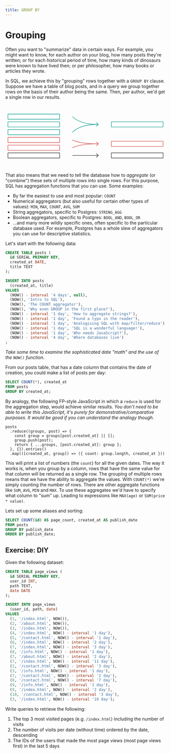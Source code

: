 ```yaml
---
title: GROUP BY
---
```


# Grouping

Often you want to "summarize" data in certain ways. For example, you might want to know, for each author on your blog, how many posts they're written; or for each historical period of time, how many kinds of dinosaurs were known to have lived then; or per philosopher, how many books or articles they wrote.

In SQL, we achieve this by "grouping" rows together with a `GROUP BY` clause. Suppose we have a table of blog posts, and in a query we group together rows on the basis of their author being the same. Then, per author, we'd get a single row in our results.

<svg style="width: 100%; height: 200px;" viewBox="-10 -10 620 190">
  <g fill="white" stroke="black" stroke-width="2" stroke-linecap="round" stroke-linejoin="round">
    <!-- left, ungrouped rows -->
    <rect x="0" y="  0" width="200" height="20" stroke="#26a69a" />
    <rect x="0" y=" 30" width="200" height="20" stroke="#26a69a" />
    <rect x="0" y=" 60" width="200" height="20" stroke="#26a69a" />
    <rect x="0" y=" 90" width="200" height="20" stroke="#dc5959" />
    <rect x="0" y="120" width="200" height="20" stroke="#dc5959" />
    <rect x="0" y="150" width="200" height="20" stroke="#444" />
    <!-- right, group rows -->
    <rect x="400" y=" 30" width="200" height="20" stroke="#26a69a" />
    <rect x="400" y="105" width="200" height="20" stroke="#dc5959" />
    <rect x="400" y="150" width="200" height="20" stroke="#444" />
    <!-- grouping arrows -->
    <g>
      <path d="M250  10 Q280 40 350 40
               M250  70 Q280 40 350 40
                 l -8 -7 m 8 7 l -8 7" stroke="#26a69a" //>
      <path d="M250 100 Q280 115 350 115
               M250 130 Q280 115 350 115
                 l -8 -7 m 8 7 l -8 7" stroke="#dc5959" />
      <path d="M250 160 L 350 160
                 l -8 -7 m 8 7 l -8 7" stroke="#444" />
    </g>
  </g>
</svg>

That also means that we need to tell the database how to _aggregate_ (or "combine") these sets of multiple rows into single rows. For this purpose, SQL has aggregation functions that you can use. Some examples:

- By far the easiest to use and most popular: `COUNT`
- Numerical aggregators (but also useful for certain other types of values): `MIN`, `MAX`, `COUNT`, `AVG`, `SUM`
- String aggregators, specific to Postgres: `STRING_AGG`
- Boolean aggregators, specific to Postgres: `BOOL_AND`, `BOOL_OR`
- ...and many more wildly specific ones, often specific to the particular database used. For example, Postgres has a whole slew of aggregators you can use for descriptive statistics.

Let's start with the following data:

```sql
CREATE TABLE posts (
  id SERIAL PRIMARY KEY,
  created_at DATE,
  title TEXT
);

INSERT INTO posts
  (created_at, title)
VALUES
  (NOW() - interval '4 days', null),
  (NOW(), 'Intro to SQL'),
  (NOW(), 'The COUNT aggregator'),
  (NOW(), 'Why even GROUP in the first place?'),
  (NOW() - interval '1 day', 'How to aggregate strings?'),
  (NOW() - interval '1 day', 'Found a typo in the reader'),
  (NOW() - interval '1 day', 'Analogising SQL with map/filter/reduce'),
  (NOW() - interval '1 day', 'SQL is a wonderful language!'),
  (NOW() - interval '1 day', 'Who needs JavaScript?'),
  (NOW() - interval '4 day', 'Where databases live')
;
```

_Take some time to examine the sophisticated date "math" and the use of the `NOW()` function._

From our posts table, that has a date column that contains the date of creation, you could make a list of posts per day:

```sql
SELECT COUNT(*), created_at
FROM posts
GROUP BY created_at;
```

By analogy, the following FP-style JavaScript in which a `reduce` is used for the aggregation step, would achieve similar results. _You don't need to be able to write this JavaScript, it's purely for demonstrative/comparative purposes. It would be good if you can understand the analogy though._

```js.slim
posts
  .reduce((groups, post) => {
    const group = groups[post.created_at] || [];
    group.push(post);
    return { ...groups, [post.created_at]: group };
  }, {}).entries()
  .map(([created_at, group]) => ({ count: group.length, created_at }))
```

This will print a list of numbers (the `count`) for all the given dates. The way it works is, when you group by a column, rows that have the same value for that column will be returned as a single row. The grouping of multiple rows means that we have the ability to aggregate the values. With `COUNT(*)` we're simply counting the number of rows. There are other aggregate functions like `SUM`, `AVG`, `MIN` and `MAX`. To use these aggregates we'd have to specify what column to "sum" up. Leading to expressions like `MAX(age)` or `SUM(price * value)`.

Lets set up some aliases and sorting:

```sql
SELECT COUNT(id) AS page_count, created_at AS publish_date
FROM posts
GROUP BY publish_date
ORDER BY publish_date;
```

## Exercise: DIY

Given the following dataset:

```sql
CREATE TABLE page_views (
  id SERIAL PRIMARY KEY,
  user_id INT,
  path TEXT,
  date DATE
);

INSERT INTO page_views
  (user_id, path, date)
VALUES
  (1, '/index.html', NOW()),
  (2, '/about.html', NOW()),
  (3, '/index.html', NOW()),
  (4, '/index.html', NOW() - interval '1 day'),
  (5, '/contact.html', NOW() - interval '1 day'),
  (6, '/index.html', NOW() - interval '2 day'),
  (7, '/index.html', NOW() - interval '3 day'),
  (8, '/info.html', NOW() - interval '1 day'),
  (7, '/about.html', NOW() - interval '2 day'),
  (7, '/index.html', NOW() - interval '11 day'),
  (2, '/contact.html', NOW() - interval '3 day'),
  (3, '/info.html', NOW() - interval '1 day'),
  (7, '/contact.html', NOW() - interval '2 day'),
  (8, '/contact.html', NOW() - interval '7 day'),
  (9, '/info.html', NOW() - interval '1 day'),
  (9, '/index.html', NOW() - interval '2 day'),
  (10, '/contact.html', NOW() - interval '3 day'),
  (3, '/index.html', NOW() - interval '10 day');
```

Write queries to retrieve the following:

1. The top 3 most visited pages (e.g. `/index.html`) including the number of visits
2. The number of visits per date (without time) ordered by the date, descending
3. The IDs of the users that made the most page views (most page views first) in the last 5 days
